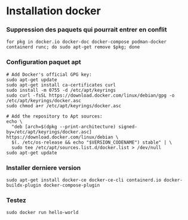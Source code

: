 # Installation docker 

### Suppression des paquets qui pourrait entrer en conflit 
```
for pkg in docker.io docker-doc docker-compose podman-docker containerd runc; do sudo apt-get remove $pkg; done
```

### Configuration paquet apt
```
# Add Docker's official GPG key:
sudo apt-get update
sudo apt-get install ca-certificates curl
sudo install -m 0755 -d /etc/apt/keyrings
sudo curl -fsSL https://download.docker.com/linux/debian/gpg -o /etc/apt/keyrings/docker.asc
sudo chmod a+r /etc/apt/keyrings/docker.asc

# Add the repository to Apt sources:
echo \
  "deb [arch=$(dpkg --print-architecture) signed-by=/etc/apt/keyrings/docker.asc] https://download.docker.com/linux/debian \
  $(. /etc/os-release && echo "$VERSION_CODENAME") stable" | \
  sudo tee /etc/apt/sources.list.d/docker.list > /dev/null
sudo apt-get update
```

### Installer derniere version 
```
sudo apt-get install docker-ce docker-ce-cli containerd.io docker-buildx-plugin docker-compose-plugin
```

### Testez
```
sudo docker run hello-world
```
